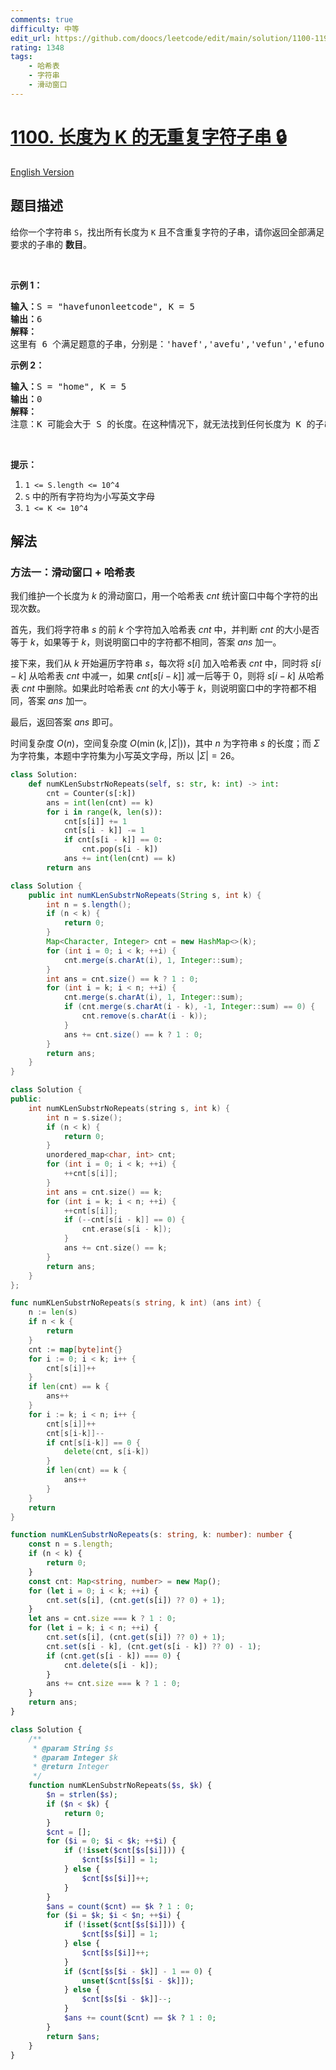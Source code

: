 ```yaml
---
comments: true
difficulty: 中等
edit_url: https://github.com/doocs/leetcode/edit/main/solution/1100-1199/1100.Find%20K-Length%20Substrings%20With%20No%20Repeated%20Characters/README.md
rating: 1348
tags:
    - 哈希表
    - 字符串
    - 滑动窗口
---
```


# [1100. 长度为 K 的无重复字符子串 🔒](https://leetcode.cn/problems/find-k-length-substrings-with-no-repeated-characters)

[English Version](/solution/1100-1199/1100.Find%20K-Length%20Substrings%20With%20No%20Repeated%20Characters/README_EN.md)

## 题目描述

<!-- 这里写题目描述 -->

<p>给你一个字符串&nbsp;<code>S</code>，找出所有长度为&nbsp;<code>K</code>&nbsp;且不含重复字符的子串，请你返回全部满足要求的子串的&nbsp;<strong>数目</strong>。</p>

<p>&nbsp;</p>

<p><strong>示例 1：</strong></p>

<pre><strong>输入：</strong>S = &quot;havefunonleetcode&quot;, K = 5
<strong>输出：</strong>6
<strong>解释：</strong>
这里有 6 个满足题意的子串，分别是：&#39;havef&#39;,&#39;avefu&#39;,&#39;vefun&#39;,&#39;efuno&#39;,&#39;etcod&#39;,&#39;tcode&#39;。
</pre>

<p><strong>示例 2：</strong></p>

<pre><strong>输入：</strong>S = &quot;home&quot;, K = 5
<strong>输出：</strong>0
<strong>解释：</strong>
注意：K 可能会大于 S 的长度。在这种情况下，就无法找到任何长度为 K 的子串。</pre>

<p>&nbsp;</p>

<p><strong>提示：</strong></p>

<ol>
	<li><code>1 &lt;= S.length &lt;= 10^4</code></li>
	<li><code>S</code> 中的所有字符均为小写英文字母</li>
	<li><code>1 &lt;= K &lt;= 10^4</code></li>
</ol>

## 解法

### 方法一：滑动窗口 + 哈希表

我们维护一个长度为 $k$ 的滑动窗口，用一个哈希表 $cnt$ 统计窗口中每个字符的出现次数。

首先，我们将字符串 $s$ 的前 $k$ 个字符加入哈希表 $cnt$ 中，并判断 $cnt$ 的大小是否等于 $k$，如果等于 $k$，则说明窗口中的字符都不相同，答案 $ans$ 加一。

接下来，我们从 $k$ 开始遍历字符串 $s$，每次将 $s[i]$ 加入哈希表 $cnt$ 中，同时将 $s[i-k]$ 从哈希表 $cnt$ 中减一，如果 $cnt[s[i-k]]$ 减一后等于 $0$，则将 $s[i-k]$ 从哈希表 $cnt$ 中删除。如果此时哈希表 $cnt$ 的大小等于 $k$，则说明窗口中的字符都不相同，答案 $ans$ 加一。

最后，返回答案 $ans$ 即可。

时间复杂度 $O(n)$，空间复杂度 $O(\min(k, |\Sigma|))$，其中 $n$ 为字符串 $s$ 的长度；而 $\Sigma$ 为字符集，本题中字符集为小写英文字母，所以 $|\Sigma| = 26$。

<!-- tabs:start -->

```python
class Solution:
    def numKLenSubstrNoRepeats(self, s: str, k: int) -> int:
        cnt = Counter(s[:k])
        ans = int(len(cnt) == k)
        for i in range(k, len(s)):
            cnt[s[i]] += 1
            cnt[s[i - k]] -= 1
            if cnt[s[i - k]] == 0:
                cnt.pop(s[i - k])
            ans += int(len(cnt) == k)
        return ans
```

```java
class Solution {
    public int numKLenSubstrNoRepeats(String s, int k) {
        int n = s.length();
        if (n < k) {
            return 0;
        }
        Map<Character, Integer> cnt = new HashMap<>(k);
        for (int i = 0; i < k; ++i) {
            cnt.merge(s.charAt(i), 1, Integer::sum);
        }
        int ans = cnt.size() == k ? 1 : 0;
        for (int i = k; i < n; ++i) {
            cnt.merge(s.charAt(i), 1, Integer::sum);
            if (cnt.merge(s.charAt(i - k), -1, Integer::sum) == 0) {
                cnt.remove(s.charAt(i - k));
            }
            ans += cnt.size() == k ? 1 : 0;
        }
        return ans;
    }
}
```

```cpp
class Solution {
public:
    int numKLenSubstrNoRepeats(string s, int k) {
        int n = s.size();
        if (n < k) {
            return 0;
        }
        unordered_map<char, int> cnt;
        for (int i = 0; i < k; ++i) {
            ++cnt[s[i]];
        }
        int ans = cnt.size() == k;
        for (int i = k; i < n; ++i) {
            ++cnt[s[i]];
            if (--cnt[s[i - k]] == 0) {
                cnt.erase(s[i - k]);
            }
            ans += cnt.size() == k;
        }
        return ans;
    }
};
```

```go
func numKLenSubstrNoRepeats(s string, k int) (ans int) {
	n := len(s)
	if n < k {
		return
	}
	cnt := map[byte]int{}
	for i := 0; i < k; i++ {
		cnt[s[i]]++
	}
	if len(cnt) == k {
		ans++
	}
	for i := k; i < n; i++ {
		cnt[s[i]]++
		cnt[s[i-k]]--
		if cnt[s[i-k]] == 0 {
			delete(cnt, s[i-k])
		}
		if len(cnt) == k {
			ans++
		}
	}
	return
}
```

```ts
function numKLenSubstrNoRepeats(s: string, k: number): number {
    const n = s.length;
    if (n < k) {
        return 0;
    }
    const cnt: Map<string, number> = new Map();
    for (let i = 0; i < k; ++i) {
        cnt.set(s[i], (cnt.get(s[i]) ?? 0) + 1);
    }
    let ans = cnt.size === k ? 1 : 0;
    for (let i = k; i < n; ++i) {
        cnt.set(s[i], (cnt.get(s[i]) ?? 0) + 1);
        cnt.set(s[i - k], (cnt.get(s[i - k]) ?? 0) - 1);
        if (cnt.get(s[i - k]) === 0) {
            cnt.delete(s[i - k]);
        }
        ans += cnt.size === k ? 1 : 0;
    }
    return ans;
}
```

```php
class Solution {
    /**
     * @param String $s
     * @param Integer $k
     * @return Integer
     */
    function numKLenSubstrNoRepeats($s, $k) {
        $n = strlen($s);
        if ($n < $k) {
            return 0;
        }
        $cnt = [];
        for ($i = 0; $i < $k; ++$i) {
            if (!isset($cnt[$s[$i]])) {
                $cnt[$s[$i]] = 1;
            } else {
                $cnt[$s[$i]]++;
            }
        }
        $ans = count($cnt) == $k ? 1 : 0;
        for ($i = $k; $i < $n; ++$i) {
            if (!isset($cnt[$s[$i]])) {
                $cnt[$s[$i]] = 1;
            } else {
                $cnt[$s[$i]]++;
            }
            if ($cnt[$s[$i - $k]] - 1 == 0) {
                unset($cnt[$s[$i - $k]]);
            } else {
                $cnt[$s[$i - $k]]--;
            }
            $ans += count($cnt) == $k ? 1 : 0;
        }
        return $ans;
    }
}
```

<!-- tabs:end -->

<!-- end -->
